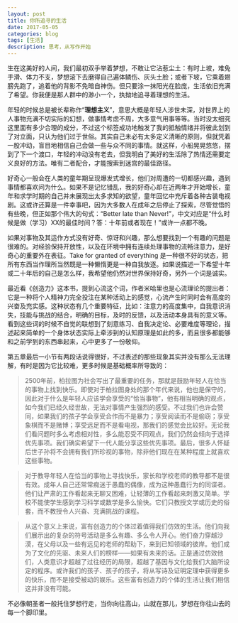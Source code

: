 ```yaml
---
layout: post
title: 你所追寻的生活
date: 2017-05-05
categories: blog
tags: [生活]
description: 思考，从写作开始
---
```


生在这美好的人间，我们最初双手举着梦想，不敢让它沾惹尘土：有时上坡，难免手滑、体力不支，梦想滚下去磨得自己遍体鳞伤、灰头土脸；或者下坡，它乘着翅膀先跑了，追着他的背影不免暗自神伤。但只要涂一抹阳光在脸庞，生活依旧充满了希望。你我便是那人群中的渺小一个，执拗地追寻着理想的生活。

年轻的时候总是被长辈称作“**理想主义**”，意思大概是年轻人涉世未深，对世界上的人事物充满不切实际的幻想，做事情考虑不周，大多意气用事等等。当时没太细究这里面有多少合理的成分，不过这个标签成功地触发了我的抵触情绪并将彼此划到了对立面，只认为他们过于世俗。其实自己未必有太多定义清晰的原则，但就凭着一股冲动，盲目地相信自己会做一些与众不同的事情。就这样，小船晃晃悠悠，摆到了下一个渡口，年轻的冲动没有老去，但我明白了美好的生活除了热情还需要定义良好的方法。唯有二者配合，才能搜索到迷宫的最佳路径。

好奇心一般会在人类的童年期呈现爆发式增长，他们对周遭的一切都感兴趣，遇到事情都喜欢问为什么。如果不是记忆错乱，我的好奇心却在近两年才开始增长，童年和求学时期的自己并未展现出太多求知的欲望，童年回忆中充斥着各种古装电视剧。这或许还算是一件幸事吧，因为大多数人在成年之后停止了探索，尽管觉悟的有些晚，但正如那个伟大的句式：“Better late than Never!”，中文对应是“什么时候是做（学习）XX的最佳时间？答：十年前或者现在！”或许一点都不晚。

如果对事物及其运作方式没有好奇、惊讶和兴趣，那么想要找到一个有趣的问题是很难的。对经验保持开放性，以及在环境中拥有连续处理事物的流畅注意力，是好奇心的重要外在表征。Take for granted of everything 是一种很不好的状态，把所有东西当作理所当然既是一种懒惰更是一种自我放逐。如果说描述一下希望十年或二十年后的自己是怎么样，我希望他仍然对世界保持好奇，另外一个词是诚实。

最近看《创造力》这本书，提到心流这个词，作者米哈里也是心流理论的提出者：它是一种将个人精神力完全投注在某种活动上的感觉，心流产生时同时会有高度的兴奋及充实感。这种状态有几个重要特征，比如：注意力的高度集中，自我意识消失，技能与挑战的结合，明确的目标，及时的反馈，以及活动本身具有的意义等。看到这些词的时候不自觉的联想到了刻意练习、自我决定论、必要难度等理论，描述起来简单的一个身体状态实际上牵涉到的认知原理是如此的多，而且很多都能够和之前学到的东西串起来，心中更多了一份敬仰。

第五章最后一小节有两段话说得很好，不过表述的那些现象其实并没有那么无法理解，有时是因为它比较难，更多时候是基础概率所导致的：

> 2500年前，柏拉图为社会写出了最重要的任务，那就是鼓励年轻人在恰当的事物上找到快乐。即使对于柏拉图身处的那个年代来说，他也是保守的，因此对于什么是年轻人应该学会享受的“恰当事物”，他有相当明确的观点，如今我们已经久经世故，无法对事情产生强烈的感受。不过我们也许会赞同，如果我们的孩子学会享受合作而不是暴力；享受阅读而不是偷窃；享受象棋而不是赌博；享受远足而不是看电视，那我们的感觉会比较好。无论我们看问题时多么考虑相对性，多么能忍受不同观点，我们仍然会倾向于选择优先事项。我们确实希望下一代人能分享这些优先事项。最后，很多人怀疑后世子孙将不会拥有我们所珍视的事物，除非他们现在在某种程度上就喜欢这些事物。

> 对于教导年轻人在恰当的事物上寻找快乐，家长和学校老师的教导都不是很有效。成年人自己还常常痴迷于愚蠢的偶像，成为这种愚蠢行为的同谍者。他们让严肃的工作看起来无聊又困难，让轻薄的工作看起来刺激又简单。学校不能使学生感到学习科学或数学是多么愉快。它们只教授文学或历史的俗套，而不教授令人兴奋、充满挑战的课程。

> 从这个意义上来说，富有创造力的个体过着值得我们仿效的生活。他们向我们展示出的复杂的符号活动是多么有趣、多么令人开心。他们奋力穿越沙漠，在父母以及一些有远见的老师的帮助下，来到已知领域的彼岸。他们成为了文化的先驱、未来人们的榜样——如果有未来的话。正是通过仿效他们，人类意识才超越了过往经历的局限，超越了基因与文化给我们大脑所设定的程序。或许我们的孩子、孩子的孩子，将从写诗及证明定理中获得更多的快乐，而不是接受被动的娱乐。这些富有创造力的个体的生活让我们相信这并非没有可能。

不必像朝圣者一般托住梦想行走，当你向往高山，山就在那儿，梦想在你往山去的每一个脚印里。
